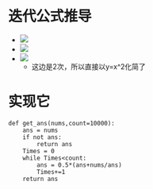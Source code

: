 # 迭代公式推导
- ![](https://tva1.sinaimg.cn/large/006y8mN6gy1g9bfple4x4j303x00i742.jpg)
- ![](https://tva1.sinaimg.cn/large/006y8mN6gy1g9bfr2t8flj306l00mmwz.jpg)
- ![](https://tva1.sinaimg.cn/large/006y8mN6gy1g9bfruh1klj3043015wea.jpg)
    - 这边是2次，所以直接以y=x^2化简了

# 实现它
```
def get_ans(nums,count=10000):
    ans = nums
    if not ans:
        return ans
    Times = 0
    while Times<count:
        ans = 0.5*(ans+nums/ans)
        Times+=1
    return ans
```